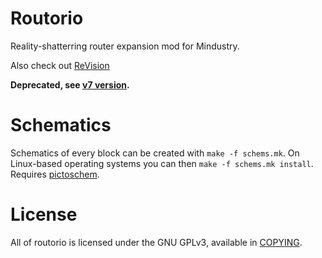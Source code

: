 # Routorio
Reality-shatterring router expansion mod for Mindustry.

Also check out [ReVision](https://github.com/Slava0135/reVision)

**Deprecated, see [v7 version](https://github.com/deltanedas/routorio).**

# Schematics
Schematics of every block can be created with `make -f schems.mk`.
On Linux-based operating systems you can then `make -f schems.mk install`.
Requires [pictoschem](https://bitbucket.org/DeltaNedas/pictoschem).

# License
All of routorio is licensed under the GNU GPLv3, available in [COPYING](/COPYING).
